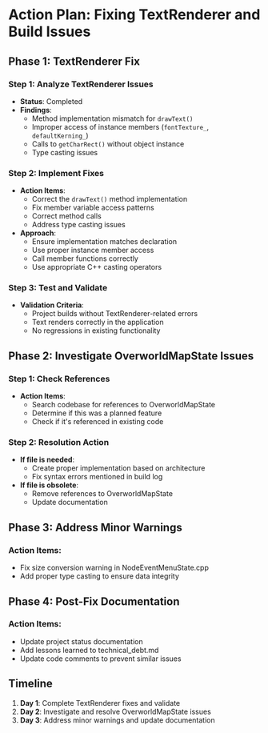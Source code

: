 # Action Plan: Fixing TextRenderer and Build Issues

## Phase 1: TextRenderer Fix

### Step 1: Analyze TextRenderer Issues
- **Status**: Completed
- **Findings**:
  - Method implementation mismatch for `drawText()`
  - Improper access of instance members (`fontTexture_`, `defaultKerning_`)
  - Calls to `getCharRect()` without object instance
  - Type casting issues

### Step 2: Implement Fixes
- **Action Items**:
  - Correct the `drawText()` method implementation
  - Fix member variable access patterns
  - Correct method calls
  - Address type casting issues
- **Approach**:
  - Ensure implementation matches declaration
  - Use proper instance member access
  - Call member functions correctly
  - Use appropriate C++ casting operators

### Step 3: Test and Validate
- **Validation Criteria**:
  - Project builds without TextRenderer-related errors
  - Text renders correctly in the application
  - No regressions in existing functionality

## Phase 2: Investigate OverworldMapState Issues

### Step 1: Check References
- **Action Items**:
  - Search codebase for references to OverworldMapState
  - Determine if this was a planned feature
  - Check if it's referenced in existing code

### Step 2: Resolution Action
- **If file is needed**:
  - Create proper implementation based on architecture
  - Fix syntax errors mentioned in build log
- **If file is obsolete**:
  - Remove references to OverworldMapState
  - Update documentation

## Phase 3: Address Minor Warnings

### Action Items:
- Fix size conversion warning in NodeEventMenuState.cpp
- Add proper type casting to ensure data integrity

## Phase 4: Post-Fix Documentation

### Action Items:
- Update project status documentation
- Add lessons learned to technical_debt.md
- Update code comments to prevent similar issues

## Timeline

1. **Day 1**: Complete TextRenderer fixes and validate
2. **Day 2**: Investigate and resolve OverworldMapState issues
3. **Day 3**: Address minor warnings and update documentation
